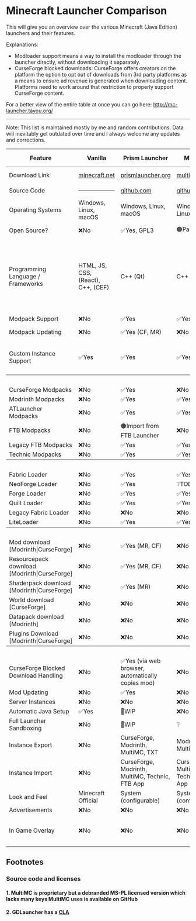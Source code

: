 # Minecraft Launcher Comparison

This will give you an overview over the various Minecraft (Java Edition) launchers and their features.

Explanations:
- Modloader support means a way to install the modloader through the launcher directly, without downloading it separately.
- CurseForge blocked downloads: CurseForge offers creators on the platform the option to opt out of downloads from 3rd party platforms as a means to ensure ad revenue is generated when downloading content. Platforms need to work around that restriction to properly support CurseForge content.

For a better view of the entire table at once you can go here: http://mc-launcher.tayou.org/

<hr>

Note: This list is maintained mostly by me and random contributions. Data will inevitably get outdated over time and I always welcome any updates and corrections.

<table>
<thead>
    <tr class="header-row">
        <th>Feature</th>
        <th>Vanilla</th>
        <th>Prism Launcher</th>
        <th>MultiMC</th>
        <th>ATLauncher</th>
        <th>GDLauncher</th>
        <th>CurseForge App</th>
        <th>FTB App</th>
        <th>Modrinth App</th>
        <th>Technic</th>
        <th>PojavLauncher</th>
        <th>Old Vanilla</th>
        <th>QWERTZ Launcher</th>
    </tr>
</thead>
<tbody>
    <tr>
        <td>Download Link</td>
        <td><a href="https://www.minecraft.net/en-us/download">minecraft.net</a></td>
        <td><a href="https://prismlauncher.org/download/">prismlauncher.org</a></td>
        <td><a href="https://multimc.org/#Download">multimc.org</a></td>
        <td><a href="https://atlauncher.com/downloads">atlauncher.com</a></td>
        <td><a href="https://gdlauncher.com/en/download/">gdlauncher.com</a></td>
        <td><a href="https://download.curseforge.com/">curseforge.com</a></td>
        <td><a href="https://www.feed-the-beast.com/app">feed-the-beast.com</a></td>
        <td><a href="https://modrinth.com/app">modrinth.com</a></td>
        <td><a href="https://www.technicpack.net/download">technicpack.net</a></td>
        <td><a href="https://play.google.com/store/apps/details?id=net.kdt.pojavlaunch">Play Store</a></td>
        <td><a href="https://launcher.mojang.com/download/">mojang.com</a></td>
        <td><a href="https://qwertz.app/downloads/QWERTZLauncher/">qwertz.app</a></td>
    </tr>
    <tr>
        <td>Source Code</td>
        <td><hr></td>
        <td><a href="https://github.com/PrismLauncher/PrismLauncher">github.com</a></td>
        <td><a href="https://github.com/MultiMC/Launcher/">github.com</a></td>
        <td><a href="https://github.com/ATLauncher/ATLauncher">github.com</a></td>
        <td><a href="https://github.com/gorilla-devs/GDLauncher">github.com</a></td>
        <td><hr></td>
        <td><a href="https://github.com/FTBTeam/FTB-App">github.com</a></td>
        <td><a href="https://github.com/modrinth/theseus">github.com</a></td>
        <td><a href="https://github.com/TechnicPack/LauncherV3">github.com</a></td>
        <td><a href="https://github.com/PojavLauncherTeam/PojavLauncher">github.com</a></td>
        <td><hr></td>
        <td><a href="https://github.com/QWERTZexe/QWERTZ-Launcher">github.com</a></td>
    </tr>
    <tr>
        <td>Operating Systems</td>
        <td>Windows, Linux, macOS</td>
        <td>Windows, Linux, macOS</td>
        <td>Windows, Linux, macOS</td>
        <td>Windows, Linux, macOS</td>
        <td>Windows, Linux, macOS</td>
        <td>Windows, macOS</td>
        <td>Windows, Linux, macOS</td>
        <td>Windows, Linux, macOS</td>
        <td>Windows, Linux, macOS</td>
        <td>Android, iOS</td>
        <td>Windows, Linux, macOS</td>
        <td>Windows, Linux</td> 
    </tr>
    <tr>
        <td>Open Source?</td>
        <td>❌No</td>
        <td>✅Yes, GPL3</td>
        <td>🟠Partially<a href="#1-multimc-is-proprietary-but-a-debranded-ms-pl-licensed-version-which-lacks-many-keys-multimc-uses-is-available-on-github">[1]</a></td>
        <td>✅Yes, GPL3</td>
        <td>✅Yes, GPL3<a href="#2-gdlauncher-has-a-cla">[2]</a></td>
        <td>❌No</td>
        <td>✅Yes, LGPL-2.1</td>
        <td>✅Yes, GPL3</td>
        <td>✅Yes, GPL3</td>
        <td>✅Yes, GPL3</td>
        <td>❌No</td>
        <td>✅Yes, AGPL3</td>
    </tr>
    <tr>
        <td>Programming Language / Frameworks</td>
        <td>HTML, JS, CSS, (React), C++, (CEF)</td>
        <td>C++ (Qt)</td>
        <td>C++ (Qt)</td>
        <td>Java</td>
        <td>HTML, JS, CSS, (Preact), (Electron) <br>🚧 Solid.js, Rust</td>
        <td>HTML, JS, CSS, (React), (Next.js), Overwolf (Windows) or Electron (Windows, macOS, Linux)</td>
        <td>HTML, JS, CSS, (Vue.js), (Tailwind), Java, Overwolf (Windows) Electron (macOS and Linux)</td>
        <td>HTML, JS, CSS, (Vue.js), Rust, (Tauri)</td>
        <td>Java</td>
        <td>Java, C</td>
        <td>Java (AWT, Swing)</td>
        <td>Python (Qt)</td>
    </tr>
    <tr>
        <td>Modpack Support</td>
        <td>❌No</td>
        <td>✅Yes</td>
        <td>✅Yes</td>
        <td>✅Yes</td>
        <td>✅Yes</td>
        <td>✅Yes</td>
        <td>✅Yes</td>
        <td>✅Yes</td>
        <td>✅Yes</td>
        <td>✅Yes</td>
        <td>❌No</td>
        <td>❌No</td>
    </tr>
    <tr>
        <td>Modpack Updating</td>
        <td>❌No</td>
        <td>✅Yes (CF, MR)</td>
        <td>❌No</td>
        <td>✅Yes (CF, MR)</td>
        <td>✅Yes (CF, 🚧MR)</td>
        <td>✅Yes (CF)</td>
        <td>✅Yes (FTB, CF)</td>
        <td>✅Yes (MR)</td>
        <td></td>
        <td></td>
        <td>❌No</td>
        <td>❌No</td>
    </tr>
    <tr>
        <td>Custom Instance Support</td>
        <td>✅Yes</td>
        <td>✅Yes</td>
        <td>✅Yes</td>
        <td>✅Yes</td>
        <td>✅Yes</td>
        <td>✅Yes</td>
        <td>✅Yes</td>
        <td>✅Yes</td>
        <td>❌No</td>
        <td>✅Yes</td>
        <td>🟠Unmanaged, only version switches</td>
        <td>✅Yes</td>
    </tr>
    <tr>
        <th colspan=12>Modpack Providers</th>
    </tr>
    <tr>
        <td>CurseForge Modpacks</td>
        <td>❌No</td>
        <td>✅Yes</td>
        <td>❌No</td>
        <td>✅Yes</td>
        <td>✅Yes</td>
        <td>✅Yes</td>
        <td>✅Yes</td>
        <td>❌No</td>
        <td></td>
        <td>✅Yes</td>
        <td>❌No</td>
        <td>❌No</td>
    </tr>
    <tr>
        <td>Modrinth Modpacks</td>
        <td>❌No</td>
        <td>✅Yes</td>
        <td>✅Yes</td>
        <td>✅Yes</td>
        <td>🚧WIP</td>
        <td>❌No</td>
        <td>❌No</td>
        <td>✅Yes</td>
        <td></td>
        <td>✅Yes</td>
        <td>❌No</td>
        <td>❌No</td>
    </tr>
    <tr>
        <td>ATLauncher Modpacks</td>
        <td>❌No</td>
        <td>✅Yes</td>
        <td>✅Yes</td>
        <td>✅Yes</td>
        <td>❌No</td>
        <td>❌No</td>
        <td>❌No</td>
        <td>❌No</td>
        <td></td>
        <td>❌No</td>
        <td>❌No</td>
        <td>❌No</td>
    </tr>
    <tr>
        <td>FTB Modpacks</td>
        <td>❌No</td>
        <td>🟠Import from FTB Launcher</td>
        <td>❌No</td>
        <td>❌No</td>
        <td>❌No</td>
        <td></td>
        <td>✅Yes</td>
        <td>❌No</td>
        <td></td>
        <td>❌No</td>
        <td>❌No</td>
        <td>❌No</td>
    </tr>
    <tr>
        <td>Legacy FTB Modpacks</td>
        <td>❌No</td>
        <td>✅Yes</td>
        <td>✅Yes</td>
        <td>❌No</td>
        <td>❌No</td>
        <td></td>
        <td>✅Yes</td>
        <td>❌No</td>
        <td></td>
        <td>❌No</td>
        <td>❌No</td>
        <td>❌No</td>
    </tr>
    <tr>
        <td>Technic Modpacks</td>
        <td>❌No</td>
        <td>✅Yes</td>
        <td>✅Yes</td>
        <td>✅Yes</td>
        <td>❌No</td>
        <td>❌No</td>
        <td>❌No</td>
        <td>❌No</td>
        <td>✅Yes</td>
        <td>❌No</td>
        <td>❌No</td>
        <td>❌No</td>
    </tr>
    <tr>
        <th colspan=12>Mod Loaders</th>
    </tr>
    <tr>
        <td>Fabric Loader</td>
        <td>❌No</td>
        <td>✅Yes</td>
        <td>✅Yes</td>
        <td>✅Yes</td>
        <td>✅Yes</td>
        <td>✅Yes</td>
        <td>✅Yes</td>
        <td>✅Yes</td>
        <td></td>
        <td>✅Yes</td>
        <td>❌No</td>
        <td>✅Yes</td>
    </tr>
    <tr>
        <td>NeoForge Loader</td>
        <td>❌No</td>
        <td>✅Yes</td>
        <td>❔TODO</td>
        <td>✅Yes</td>
        <td>🚧WIP</td>
        <td>❔TODO</td>
        <td>✅Yes</td>
        <td>✅Yes</td>
        <td>❔TODO</td>
        <td>❌No</td>
        <td>❌No</td>
        <td>❌No</td>
    </tr>
    <tr>
        <td>Forge Loader</td>
        <td>❌No</td>
        <td>✅Yes</td>
        <td>✅Yes</td>
        <td>✅Yes</td>
        <td>✅Yes</td>
        <td>✅Yes</td>
        <td>✅Yes</td>
        <td>✅Yes</td>
        <td></td>
        <td>✅Yes</td>
        <td>❌No</td>
        <td>✅Yes</td>
    </tr>
    <tr>
        <td>Quilt Loader</td>
        <td>❌No</td>
        <td>✅Yes</td>
        <td>✅Yes</td>
        <td>✅Yes</td>
        <td>🚧WIP</td>
        <td>✅Yes</td>
        <td>✅Yes</td>
        <td>✅Yes</td>
        <td></td>
        <td>✅Yes</td>
        <td>❌No</td>
        <td>❌No</td>
    </tr>
    <tr>
        <td>Legacy Fabric Loader</td>
        <td>❌No</td>
        <td>❌No</td>
        <td>❌No</td>
        <td>✅Yes</td>
        <td>❌No</td>
        <td>❌No</td>
        <td>❌No</td>
        <td>❌No</td>
        <td>❌No</td>
        <td>❌No</td>
        <td>❌No</td>
        <td>❌No</td>
    </tr>
    <tr>
        <td>LiteLoader</td>
        <td>❌No</td>
        <td>✅Yes</td>
        <td>✅Yes</td>
        <td>❌No</td>
        <td>❌No</td>
        <td>❌No</td>
        <td>❌No</td>
        <td>❌No</td>
        <td></td>
        <td>❌No</td>
        <td>❌No</td>
        <td>❌No</td>
    </tr>
    <tr>
        <th colspan=12>Resource Download (Mods, Resourcepacks, Shaders, etc.)</th>
    </tr>
    <tr>
        <td>Mod download [Modrinth|CurseForge]</td>
        <td>❌No</td>
        <td>✅Yes (MR, CF)</td>
        <td>❌No</td>
        <td>✅Yes (MR, CF)</td>
        <td>✅Yes (🚧MR, CF)</td>
        <td>✅Yes (CF)</td>
        <td>✅Yes (CF)</td>
        <td>✅Yes (MR)</td>
        <td></td>
        <td>❌No</td>
        <td>❌No</td>
        <td>❌No</td>
    </tr>
    <tr>
        <td>Resourcepack download [Modrinth|CurseForge]</td>
        <td>❌No</td>
        <td>✅Yes (MR, CF)</td>
        <td>❌No</td>
        <td>✅Yes (MR, CF)</td>
        <td>❌No</td>
        <td>✅Yes (CF)</td>
        <td>❌No</td>
        <td>✅Yes (MR)</td>
        <td>❌No</td>
        <td>❌No</td>
        <td>❌No</td>
        <td>❌No</td>
    </tr>
    <tr>
        <td>Shaderpack download [Modrinth|CurseForge]</td>
        <td>❌No</td>
        <td>✅Yes (MR)</td>
        <td>❌No</td>
        <td>✅Yes (MR, CF)</td>
        <td>❌No</td>
        <td>❌No</td>
        <td>❌No</td>
        <td>✅Yes (MR)</td>
        <td>❌No</td>
        <td>❌No</td>
        <td>❌No</td>
        <td>❌No</td>
    </tr>
    <tr>
        <td>World download [CurseForge]</td>
        <td>❌No</td>
        <td>❌No</td>
        <td>❌No</td>
        <td>✅Yes (CF)</td>
        <td></td>
        <td></td>
        <td></td>
        <td>❌No</td>
        <td></td>
        <td></td>
        <td></td>
        <td>❌No</td>
    </tr>
    <tr>
        <td>Datapack download [Modrinth]</td>
        <td>❌No</td>
        <td>❌No</td>
        <td>❌No</td>
        <td>❌No</td>
        <td></td>
        <td></td>
        <td></td>
        <td>✅Yes</td>
        <td></td>
        <td></td>
        <td></td>
        <td>❌No</td>
    </tr>
    <tr>
        <td>Plugins Download [Modrinth|CurseForge]</td>
        <td>❌No</td>
        <td>❌No</td>
        <td>❌No</td>
        <td>❌No</td>
        <td>❌No</td>
        <td>❌No</td>
        <td>❌No</td>
        <td>❌No</td>
        <td>❌No</td>
        <td>❌No</td>
        <td>❌No</td>
        <td>❌No</td>
    </tr>
    <tr>
        <th colspan=12>Misc</th>
    </tr>
    <tr>
        <td>CurseForge Blocked Download Handling</td>
        <td>❌No</td>
        <td>✅Yes (via web browser, automatically copies mod)</td>
        <td>❌No</td>
        <td>✅Yes (via web browser, automatically moves mod)</td>
        <td>✅Yes (by using standard browser user agent)</td>
        <td>✅Yes</td>
        <td>✅Yes</td>
        <td>❌No</td>
        <td>❔</td>
        <td>❔</td>
        <td>❌No</td>
        <td>❌No</td>
    </tr>
    <tr>
        <td>Mod Updating</td>
        <td>❌No</td>
        <td>✅Yes</td>
        <td>❌No</td>
        <td>✅Yes</td>
        <td>✅Yes</td>
        <td>✅Yes</td>
        <td>❌No</td>
        <td>✅Yes</td>
        <td>❔</td>
        <td>❌No</td>
        <td>❌No</td>
        <td>❌No</td>
    </tr>
    <tr>
        <td>Server Instances</td>
        <td>❌No</td>
        <td>❌No</td>
        <td>❌No</td>
        <td>✅Yes</td>
        <td>❌No</td>
        <td>❌No</td>
        <td>❌No</td>
        <td>❌No</td>
        <td>❔</td>
        <td>❌No</td>
        <td>❌No</td>
        <td>❌No</td>
    </tr>
    <tr>
        <td>Automatic Java Setup</td>
        <td>✅Yes</td>
        <td>🚧WIP</td>
        <td>❌No</td>
        <td>✅Optional</td>
        <td>✅Optional</td>
        <td>✅Yes</td>
        <td>✅Yes</td>
        <td>✅Yes</td>
        <td>❔</td>
        <td>✅Yes</td>
        <td>✅Yes</td>
        <td>✅Yes</td>
    </tr>
    <tr>
        <td>Full Launcher Sandboxing</td>
        <td>❌No</td>
        <td>🚧WIP</td>
        <td>❔</td>
        <td>❔</td>
        <td>❔</td>
        <td>❌No</td>
        <td>❌No</td>
        <td>❔TODO</td>
        <td>❔</td>
        <td>❔</td>
        <td>❌No</td>
        <td>❔</td>
    </tr>
    <tr>
        <td>Instance Export</td>
        <td>❌No</td>
        <td>CurseForge, Modrinth, MultiMC, TXT</td>
        <td>Modrinth, MultiMC</td>
        <td>CurseForge, Modrinth, MultiMC</td>
        <td>CurseForge</td>
        <td>CurseForge</td>
        <td>FTB App Share Code</td>
        <td>Modrinth</td>
        <td>❔</td>
        <td>❌No</td>
        <td>❌No</td>
        <td>🚧WIP</td>
    </tr>
    <tr>
        <td>Instance Import</td>
        <td>❌No</td>
        <td>CurseForge, Modrinth, MultiMC, Technic, FTB App</td>
        <td>CurseForge, MultiMC, Technic, FTB App</td>
        <td>CurseForge, Modrinth, MultiMC</td>
        <td>CurseForge</td>
        <td>CurseForge</td>
        <td>CurseForge and FTB App Share Code</td>
        <td>CurseForge, MultiMC, GDLauncher, ATLauncher</td>
        <td>❔</td>
        <td>❌No</td>
        <td>❌No</td>
        <td>🚧WIP</td>
    </tr>
    <tr>
        <td>Look and Feel</td>
        <td>Minecraft Official</td>
        <td>System (configurable)</td>
        <td>System (configurable)</td>
        <td>Custom (configurable)</td>
        <td>Custom</td>
        <td>Custom</td>
        <td>Custom</td>
        <td>Custom</td>
        <td>Custom</td>
        <td>Minecraft Inspired</td>
        <td>System (mostly)</td>
        <td>Custom</td>
    </tr>
    <tr>
        <td>Advertisements</td>
        <td>❌No</td>
        <td>❌No</td>
        <td>❌No</td>
        <td>❌No</td>
        <td>✅Yes</td>
        <td>✅Yes</td>
        <td>✅Yes</td>
        <td>✅Yes</td>
        <td>❔</td>
        <td>❌No</td>
        <td>❌No</td>
        <td>❌No</td>
    </tr>
    <tr>
        <td>In Game Overlay</td>
        <td>❌No</td>
        <td>❌No</td>
        <td>❌No</td>
        <td>❌No</td>
        <td>❌No</td>
        <td>✅Optional (via Overwolf app)</td>
        <td>✅Optional (via Overwolf app)</td>
        <td>❌No</td>
        <td>❌No</td>
        <td>✅Yes, for controls → touch screen</td>
        <td>❌No</td>
        <td>❌No</td>
    </tr>
    <!--tr>
        <td>Time to interactive launch</td>
        <td></td>
        <td></td>
        <td></td>
        <td></td>
        <td></td>
        <td></td>
        <td></td>
        <td></td>
        <td></td>
        <td></td>
        <td></td>
    </tr>
    <tr>
        <td>Memory usage</td>
        <td></td>
        <td></td>
        <td></td>
        <td></td>
        <td></td>
        <td></td>
        <td></td>
        <td></td>
        <td></td>
        <td></td>
        <td></td>
    </tr-->
</tbody>
</table>

## Footnotes
### Source code and licenses
#### 1. MultiMC is proprietary but a debranded MS-PL licensed version which lacks many keys MultiMC uses is available on GitHub
#### 2. GDLauncher has a <a href="https://cla-assistant.io/gorilla-devs/GDLauncher">CLA</a>

